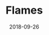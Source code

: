 ---
title: Flames
date: 2018-09-26
caption: Short nails, painted black with a flame accent
img: /images/nails/flames.jpg
thumbnail: /images/thumbnails/nails/flames.jpg
---